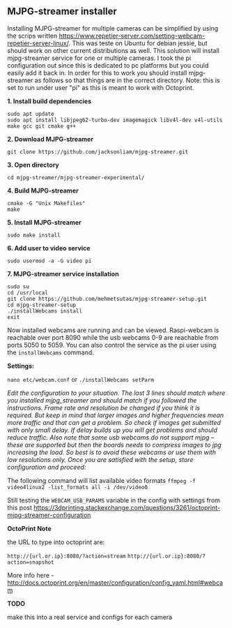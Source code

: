## MJPG-streamer installer

Installing MJPG-streamer for multiple cameras can be simplified by using the scrips written https://www.repetier-server.com/setting-webcam-repetier-server-linux/. This was teste on Ubuntu for debian jessie, but should work on other current distributions as well. This solution will install mjpg-streamer service for one or multiple cameras. I took the pi configuration out since this is dedicated to pc platforms but you could easily add it back in. In order for this to work you should install mjpg-streamer as follows so that things are in the correct directory. Note: this is set to run under user "pi" as this is meant to work with Octoprint.

**1. Install build dependencies**

```
sudo apt update  
sudo apt install libjpeg62-turbo-dev imagemagick libv4l-dev v4l-utils make gcc git cmake g++
```

**2. Download MJPG-streamer**

`git clone https://github.com/jacksonliam/mjpg-streamer.git`

**3. Open directory**

`cd mjpg-streamer/mjpg-streamer-experimental/`

**4. Build MJPG-streamer**

```
cmake -G "Unix Makefiles"  
make
```

**5. Install MJPG-streamer**

`sudo make install`

**6. Add user to video service**

`sudo usermod -a -G video pi`

**7. MJPG-streamer service installation**

```
sudo su
cd /usr/local 
git clone https://github.com/mehmetsutas/mjpg-streamer-setup.git
cd mjpg-streamer-setup
./installWebcams install
exit
```

Now installed webcams are running and can be viewed. Raspi-webcam is reachable over port 8090 while the usb webcams 0-9 are reachable from ports 5050 to 5059. You can also control the service as the pi user using the `installWebcams` command.

**Settings:**

`nano etc/webcam.conf` or `./installWebcams setParm`

_Edit the configuration to your situation. The last 3 lines should match where you installed mjpg\_streamer and should match if you followed the instructions. Frame rate and resolution be changed if you think it is required. But keep in mind that larger images and higher frequencies mean more traffic and that can get a problem. So check if images get submitted with only small delay. If delay builds up you will get problems and should reduce traffic. Also note that some usb webcams do not support mjpg – these are supported but then the boards needs to compress images to jpg increasing the load. So best is to avoid these webcams or use them with low resolutions only. Once you are satisfied with the setup, store configuration and proceed:_

The following command will list available video formats
`ffmpeg -f video4linux2 -list_formats all -i /dev/video0`

Still testing the `WEBCAM_USB_PARAMS` variable in the config with settings from this post
https://3dprinting.stackexchange.com/questions/3261/octoprint-mjpg-streamer-configuration

**OctoPrint Note** 

the URL to type into octoprint are:

`http://{url.or.ip}:8080/?action=stream`
`http://{url.or.ip}:8080/?action=snapshot`

More info here - http://docs.octoprint.org/en/master/configuration/config_yaml.html#webcam

**TODO**

make this into a real service and configs for each camera
